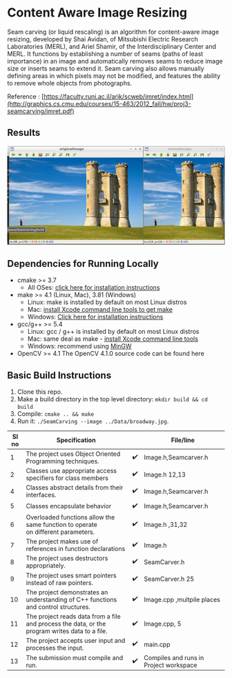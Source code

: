 # Content Aware Image Resizing

Seam carving (or liquid rescaling) is an algorithm for content-aware image resizing, developed by Shai Avidan, of Mitsubishi Electric Research Laboratories (MERL), and Ariel Shamir, of the Interdisciplinary Center and MERL. It functions by establishing a number of seams (paths of least importance) in an image and automatically removes seams to reduce image size or inserts seams to extend it. Seam carving also allows manually defining areas in which pixels may not be modified, and features the ability to remove whole objects from photographs.

Reference : [https://faculty.runi.ac.il/arik/scweb/imret/index.html](http://graphics.cs.cmu.edu/courses/15-463/2012_fall/hw/proj3-seamcarving/imret.pdf)
## Results
![alt text](https://github.com/jayalekshmi434/SeamCarving/blob/master/Results/result1.JPG)
## Dependencies for Running Locally
* cmake >= 3.7
  * All OSes: [click here for installation instructions](https://cmake.org/install/)
* make >= 4.1 (Linux, Mac), 3.81 (Windows)
  * Linux: make is installed by default on most Linux distros
  * Mac: [install Xcode command line tools to get make](https://developer.apple.com/xcode/features/)
  * Windows: [Click here for installation instructions](http://gnuwin32.sourceforge.net/packages/make.htm)
* gcc/g++ >= 5.4
  * Linux: gcc / g++ is installed by default on most Linux distros
  * Mac: same deal as make - [install Xcode command line tools](https://developer.apple.com/xcode/features/)
  * Windows: recommend using [MinGW](http://www.mingw.org/)
* OpenCV >= 4.1
    The OpenCV 4.1.0 source code can be found here

## Basic Build Instructions

1. Clone this repo.
2. Make a build directory in the top level directory: `mkdir build && cd build`
3. Compile: `cmake .. && make`
4. Run it: `./SeamCarving --image ../Data/broadway.jpg`.

| Sl no| Specification                                              |                     |File/line|
|------|------------------------------------------------------------|---------------------|-----|
|    1 | The project uses Object Oriented Programming techniques.   |:heavy_check_mark:   |Image.h,Seamcarver.h|
|    2 | Classes use appropriate access specifiers for class members|:heavy_check_mark:   | Image.h 12,13   |                                                      |      |    3 | Class constructors utilize member initialization lists.    |:heavy_check_mark:   |Seamcarver.cpp line 4|
|    4 | Classes abstract  details from their interfaces.           |:heavy_check_mark:   |Image.h,Seamcarver.h|
|    5 |Classes encapsulate behavior                                |:heavy_check_mark:   |Image.h,Seamcarver.h|
|    6 |Overloaded functions allow the same function to operate <br>on different parameters.|:heavy_check_mark:   |Image.h ,31,32|
|    7 |The project makes use of references in function declarations| :heavy_check_mark:  |Image.h|
|    8 |The project uses destructors appropriately.                 | :heavy_check_mark:|SeamCarver.h|
|    9 |The project uses smart pointers instead of raw pointers.    |:heavy_check_mark: |SeamCarver.h 25| |
|10 |The project demonstrates an understanding of C++ functions and control structures.|:heavy_check_mark:|Image.cpp ,multpile places  |
|11|The project reads data from a file and process the data, or the program writes data to a file.|:heavy_check_mark:|Image.cpp, 5|
|12|The project accepts user input and processes the input.| :heavy_check_mark:|main.cpp |
|13|The submission must compile and run.|  :heavy_check_mark:| Compiles and runs in Project workspace|
